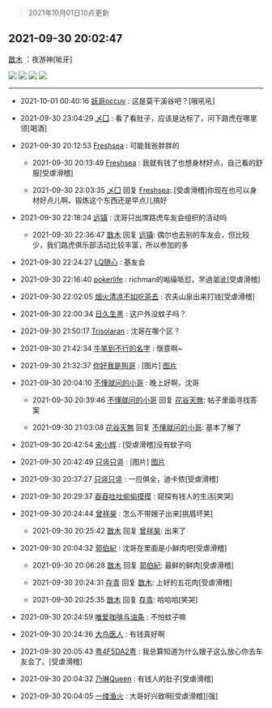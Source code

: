 > 2021年10月01日10点更新
<link rel="stylesheet" href="https://cdn.jsdelivr.net/gh/taotie6/sampleJSON@main/css/photo_show.css">
<meta name="referrer" content="no-referrer" />


 ## 2021-09-30 20:02:47 

 [㪚木](https://www.coolapk.com/feed/30371784?shareKey=MjAwZmFjMzI3ZDY4NjE1NWE4OGQ~) ：夜游神[呲牙] 

<div class="album">
<img class="img-item" src="http://image.coolapk.com/feed/2021/0930/20/1081091_ff40bf64_3356_9311@640x360.gif" />
<img class="img-item" src="http://image.coolapk.com/feed/2021/0930/20/1081091_0c135e71_3356_9313@640x360.gif" />
<img class="img-item" src="http://image.coolapk.com/feed/2021/0930/20/1081091_5e87b29c_3356_9315@3840x2160.jpeg" />
<img class="img-item" src="http://image.coolapk.com/feed/2021/0930/20/1081091_b100ee90_3356_9316@3840x2160.jpeg" />
</div>

 ------- 

- 2021-10-01 00:40:16 [妖哥occuy](uid=1388591) : 这是莫干溪谷吧？[哦吼吼] 

- 2021-09-30 23:04:29 [乄囗](uid=759206) : 看了看肚子，应该是达标了，问下路虎在哪里领[喝酒] 

- 2021-09-30 20:12:53 [Freshsea](uid=1997345) : 可能我爸胖胖的 

    - 2021-09-30 20:13:49 [Freshsea](uid=1997345) : 我就有钱了也想身材好点，自己看的舒服[受虐滑稽] 

    - 2021-09-30 23:03:35 [乄囗](uid=759206) 回复 [Freshsea](uid=1997345): [受虐滑稽]你现在也可以身材好点儿啊，锻炼这个东西还是早点儿搞好 

- 2021-09-30 22:18:24 [远镇](uid=1471248) : 沈哥只出席路虎车友会组织的活动吗 

    - 2021-09-30 22:36:47 [㪚木](uid=1081091) 回复 [远镇](uid=1471248): 偶尔也去别的车友会，但比较少，我们路虎俱乐部活动比较丰富，所以参加的多 

- 2021-09-30 22:24:27 [LQ随心](uid=1002360) : 基友会 

- 2021-09-30 22:16:40 [pokerlife](uid=575409) : richman的喖璪哌怼，芣過洳泚[受虐滑稽] 

- 2021-09-30 22:02:05 [烟火清凉不如吃茶去](uid=4279524) : 农夫山泉出来打钱[受虐滑稽] 

- 2021-09-30 22:00:34 [日久生黑](uid=1062678) : 这户外没蚊子吗？ 

- 2021-09-30 21:50:17 [Trisolaran](uid=3015789) : 沈哥在哪个区？ 

- 2021-09-30 21:42:34 [牛笔到不行的名字](uid=2374460) : 惬意啊~ 

- 2021-09-30 21:32:37 [你好我是狗哥](uid=2938911) : [图片] [图片](http://image.coolapk.com/feed/2019/1105/23/2019479_93f2c913_6339_9374@194x194.gif)

- 2021-09-30 20:04:10 [不懂就问的小哥](uid=1110297) : 晚上好啊，沈哥 

    - 2021-09-30 20:39:46 [不懂就问的小哥](uid=1110297) 回复 [花谷天無](uid=2256534): 帖子里面寻找答案 

    - 2021-09-30 21:03:08 [花谷天無](uid=2256534) 回复 [不懂就问的小哥](uid=1110297): 基本了解了 

- 2021-09-30 20:42:54 [宋小辉](uid=892445) : [受虐滑稽]没有蚊子吗 

- 2021-09-30 20:42:49 [只竖只竖](uid=4291126) : [图片] [图片](http://image.coolapk.com/feed/2021/0930/20/4291126_6c79fac5_5767_9825@2896x2172.jpeg)

- 2021-09-30 20:37:27 [只竖只竖](uid=4291126) : 一应俱全，迪卡侬[受虐滑稽] 

- 2021-09-30 20:29:37 [吞吞吐吐偷偷摸摸](uid=4177414) : 窥探有钱人的生活[笑哭] 

- 2021-09-30 20:24:44 [曾祥昊](uid=6695078) : 怎么不带嫂子出来[挑眉坏笑] 

    - 2021-09-30 20:25:42 [㪚木](uid=1081091) 回复 [曾祥昊](uid=6695078): 出来了 

- 2021-09-30 20:04:32 [郭伯紀](uid=2859803) : 沈哥在里面是小鲜肉吧[受虐滑稽] 

    - 2021-09-30 20:06:28 [㪚木](uid=1081091) 回复 [郭伯紀](uid=2859803): 最鲜的鲜肉[受虐滑稽] 

    - 2021-09-30 20:24:31 [存青](uid=1006954) 回复 [㪚木](uid=1081091): 上好的五花肉[受虐滑稽] 

    - 2021-09-30 20:25:35 [㪚木](uid=1081091) 回复 [存青](uid=1006954): 哈哈哈[笑哭] 

- 2021-09-30 20:24:59 [唯爱咖啡与油条](uid=2799079) : 不怕蚊子嘛 

- 2021-09-30 20:24:36 [大鸟医人](uid=1511304) : 有钱真好啊 

- 2021-09-30 20:05:43 [粤4F5DA2粤](uid=983185) : 我总算知道为什么嫂子这么放心你去车友会了。[受虐滑稽] 

- 2021-09-30 20:04:32 [乃琳Queen](uid=2370903) : 有钱人的肚子[受虐滑稽] 

- 2021-09-30 20:04:05 [一缕渔火](uid=828554) : 大哥好兴致啊[受虐滑稽][强] 

